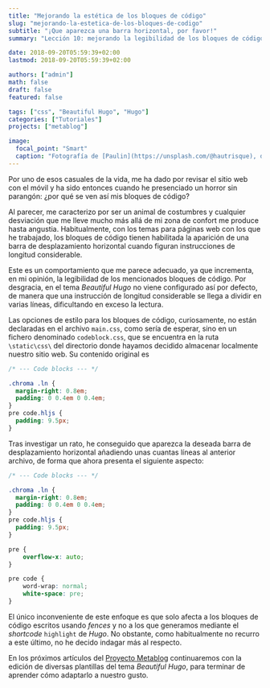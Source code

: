 ```yaml
---
title: "Mejorando la estética de los bloques de código"
slug: "mejorando-la-estetica-de-los-bloques-de-codigo"
subtitle: "¡Que aparezca una barra horizontal, por favor!"
summary: "Lección 10: mejorando la legibilidad de los bloques de código fuente."

date: 2018-09-20T05:59:39+02:00
lastmod: 2018-09-20T05:59:39+02:00

authors: ["admin"]
math: false
draft: false
featured: false

tags: ["css", "Beautiful Hugo", "Hugo"]
categories: ["Tutoriales"]
projects: ["metablog"]

image:
  focal_point: "Smart"
  caption: "Fotografía de [Paulin](https://unsplash.com/@hautrisque), disponible en [Unsplash](https://unsplash.com/photos/7Arx1c_L8Ac)."
---
```


Por uno de esos casuales de la vida, me ha dado por revisar el sitio web con el móvil y ha sido entonces cuando he presenciado un horror sin parangón: ¿por qué se ven así mis bloques de código?

Al parecer, me caracterizo por ser un animal de costumbres y cualquier desviación que me lleve mucho más allá de mi zona de confort me produce hasta angustia. Habitualmente, con los temas para páginas web con los que he trabajado, los bloques de código tienen habilitada la aparición de una barra de desplazamiento horizontal cuando figuran instrucciones de longitud considerable.

Este es un comportamiento que me parece adecuado, ya que incrementa, en mi opinión, la legibilidad de los mencionados bloques de código. Por desgracia, en el tema *Beautiful Hugo* no viene configurado así por defecto, de manera que una instrucción de longitud considerable se llega a dividir en varias líneas, dificultando en exceso la lectura.

Las opciones de estilo para los bloques de código, curiosamente, no están declaradas en el archivo `main.css`, como sería de esperar, sino en un fichero denominado `codeblock.css`, que se encuentra en la ruta `\static\css\` del directorio donde hayamos decidido almacenar localmente nuestro sitio web. Su contenido original es

```css
/* --- Code blocks --- */

.chroma .ln { 
  margin-right: 0.8em; 
  padding: 0 0.4em 0 0.4em; 
}
pre code.hljs {
  padding: 9.5px;
}
```

Tras investigar un rato, he conseguido que aparezca la deseada barra de desplazamiento horizontal añadiendo unas cuantas líneas al anterior archivo, de forma que ahora presenta el siguiente aspecto:

```css
/* --- Code blocks --- */

.chroma .ln { 
  margin-right: 0.8em; 
  padding: 0 0.4em 0 0.4em; 
}
pre code.hljs {
  padding: 9.5px;
}

pre {
    overflow-x: auto;
}

pre code {
    word-wrap: normal;
    white-space: pre;
}
```

El único inconveniente de este enfoque es que solo afecta a los bloques de código escritos usando *fences* y no a los que generamos mediante el *shortcode* `highlight` de *Hugo*. No obstante, como habitualmente no recurro a este último, no he decido indagar más al respecto.

En los próximos artículos del [Proyecto Metablog](/proyecto/metablog/) continuaremos con la edición de diversas plantillas del tema *Beautiful Hugo*, para terminar de aprender cómo adaptarlo a nuestro gusto.
